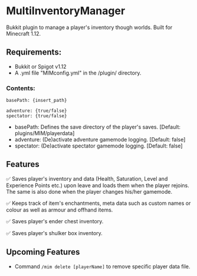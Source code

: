 # MultiInventoryManager
Bukkit plugin to manage a player's inventory though worlds. Built for Minecraft 1.12.

## Requirements:

- Bukkit or Spigot v1.12
- A .yml file "MIMconfig.yml" in the /plugin/ directory.
### Contents:
```
basePath: {insert_path}

adventure: {true/false}
spectator: {true/false}
```
- basePath: Defines the save directory of the player's saves. [Default: plugins/MIM/playerdata]
- adventure: (De)activate adventure gamemode logging. [Default: false]
- spectator: (De)activate spectator gamemode logging. [Default: false]

## Features
:white_check_mark: Saves player's inventory and data (Health, Saturation, Level and Experience Points etc.) upon leave and loads them when the player rejoins. The same is also done when the player changes his/her gamemode.

:white_check_mark: Keeps track of item's enchantments, meta data such as custom names or colour as well as armour and offhand items.

:white_check_mark: Saves player's ender chest inventory.

:white_check_mark: Saves player's shulker box inventory.


## Upcoming Features
- Command `/mim delete [playerName]` to remove specific player data file.

